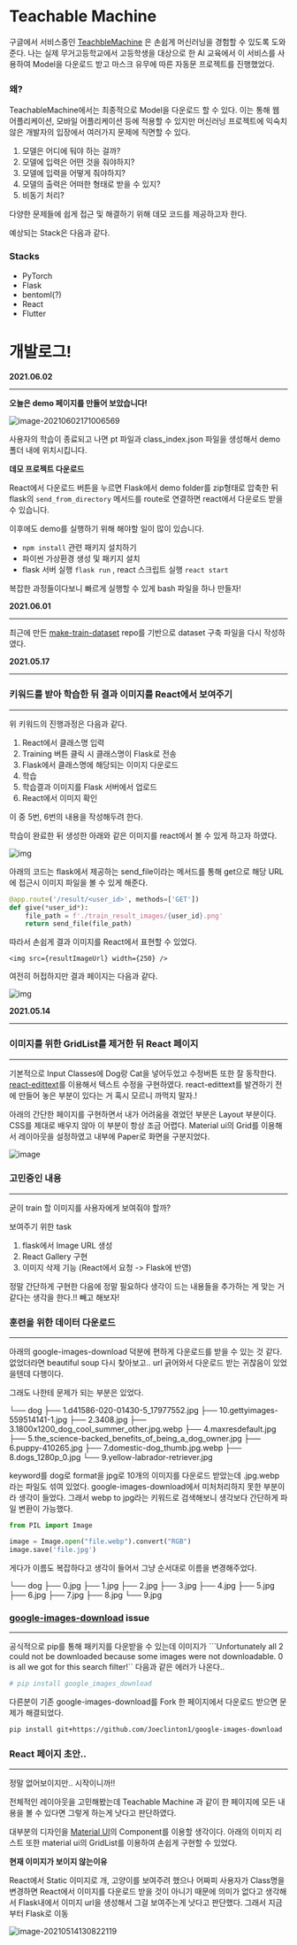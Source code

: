 # Teachable Machine

구글에서 서비스중인 [TeachbleMachine](https://teachablemachine.withgoogle.com/) 은 손쉽게 머신러닝을 경험할 수 있도록 도와준다. 나는 실제 무거고등학교에서 고등학생을 대상으로 한 AI 교육에서 이 서비스를 사용하여 Model을 다운로드 받고 마스크 유무에 따른 자동문 프로젝트를 진행했었다.



### 왜?

 TeachableMachine에서는 최종적으로 Model을 다운로드 할 수 있다. 이는 통해 웹 어플리케이션, 모바일 어플리케이션 등에 적용할 수 있지만 머신러닝 프로젝트에 익숙치 않은 개발자의 입장에서 여러가지 문제에 직면할 수 있다.

1. 모델은 어디에 둬야 하는 걸까?
2. 모델에 입력은 어떤 것을 줘야하지?
3. 모델에 입력을 어떻게 줘야하지?
4. 모델의 출력은 어떠한 형태로 받을 수 있지?
5. 비동기 처리?



다양한 문제들에 쉽게 접근 및 해결하기 위해 데모 코드를 제공하고자 한다.



예상되는 Stack은 다음과 같다.

### Stacks

- PyTorch
- Flask
- bentoml(?)
- React
- Flutter





# 개발로그!

**2021.06.02**

---

**오늘은 demo 페이지를 만들어 보았습니다!**

![image-20210602171006569](/Users/suwan/Documents/personal-projects/TeachableMachine/teachable-machine-fe/images/20210602_img.png)

사용자의 학습이 종료되고 나면 pt 파일과 class_index.json 파일을 생성해서 demo 폴더 내에 위치시킵니다.



**데모 프로젝트 다운로드**

React에서 다운로드 버튼을 누르면 Flask에서 demo folder를 zip형태로 압축한 뒤 flask의 `send_from_directory` 메서드를 route로 연결하면 react에서 다운로드 받을 수 있습니다.



이후에도 demo를 실행하기 위해 해야할 일이 많이 있습니다.

- `npm install` 관련 패키지 설치하기
- 파이썬 가상환경 생성 및 패키지 설치
- flask 서버 실행 `flask run`  , react 스크립트 실행 `react start` 



복잡한 과정들이다보니 빠르게 실행할 수 있게 bash 파일을 하나 만들자!









**2021.06.01**

---

최근에 만든 [make-train-dataset](https://github.com/Ssuwani/make-train-dataset) repo를 기반으로 dataset 구축 파일을 다시 작성하였다.





**2021.05.17**

---

### 키워드를 받아 학습한 뒤 결과 이미지를 React에서 보여주기

---

위 키워드의 진행과정은 다음과 같다.

1. React에서 클래스명 입력
2. Training 버튼 클릭 시 클래스명이 Flask로 전송
3. Flask에서 클래스명에 해당되는 이미지 다운로드
4. 학습
5. 학습결과 이미지를 Flask 서버에서 업로드
6. React에서 이미지 확인



이 중 5번, 6번의 내용을 작성해두려 한다.



학습이 완료한 뒤 생성한 아래와 같은 이미지를 react에서 볼 수 있게 하고자 하였다.

![img](./teachable-machine-fe/images/20210517_img2.png)  



아래의 코드는 flask에서 제공하는 send_file이라는 메서드를 통해 get으로 해당 URL에 접근시 이미지 파일을 볼 수 있게 해준다.

```python
@app.route('/result/<user_id>', methods=['GET'])
def give(*user_id*):
    file_path = f'./train_result_images/{user_id}.png'
    return send_file(file_path)
```



따라서 손쉽게 결과 이미지를 React에서 표현할 수 있었다.

```react
<img src={resultImageUrl} width={250} />
```



여전히 허접하지만 결과 페이지는 다음과 같다.

![img](./teachable-machine-fe/images/20210517_img1.png) 





**2021.05.14**

---

### 이미지를 위한 GridList를 제거한 뒤 React 페이지

---

기본적으로 Input Classes에 Dog랑 Cat을 넣어두었고 수정버튼 또한 잘 동작한다. [react-edittext](https://alioguzhan.github.io/react-editext/)를 이용해서 텍스트 수정을 구현하였다. react-edittext를 발견하기 전에 만들어 놓은 부분이 있다는 거 혹시 모르니 까먹지 말자.! 



아래의 간단한 페이지를 구현하면서 내가 어려움을 겪었던 부분은 Layout 부분이다. CSS를 제대로 배우지 않아 이 부분이 항상 조금 어렵다. Material ui의 Grid를 이용해서 레이아웃을 설정하였고 내부에 Paper로 화면을 구분지었다.



![image](./teachable-machine-fe/images/20210514_react2.png)

  



### 고민중인 내용

---

굳이 train 할 이미지를 사용자에게 보여줘야 할까? 

보여주기 위한 task

1. flask에서 Image URL 생성 
2. React Gallery 구현
3. 이미지 삭제 기능 (React에서 요청 -> Flask에 반영)



정말 간단하게 구현한 다음에 정말 필요하다 생각이 드는 내용들을 추가하는 게 맞는 거 같다는 생각을 한다.!! 빼고 해보자! 



### 훈련을 위한 데이터 다운로드

---

아래의 google-images-download 덕분에 편하게 다운로드를 받을 수 있는 것 같다.  없었더라면 beautiful soup 다시 찾아보고.. url 긁어와서 다운로드 받는 귀찮음이 있었을텐데 다행이다.



그래도 나한테 문제가 되는 부분은 있었다.



└── dog
    ├── 1.d41586-020-01430-5_17977552.jpg
    ├── 10.gettyimages-559514141-1.jpg
    ├── 2.3408.jpg
    ├── 3.1800x1200_dog_cool_summer_other.jpg.webp
    ├── 4.maxresdefault.jpg
    ├── 5.the_science-backed_benefits_of_being_a_dog_owner.jpg
    ├── 6.puppy-410265.jpg
    ├── 7.domestic-dog_thumb.jpg.webp
    ├── 8.dogs_1280p_0.jpg
    └── 9.yellow-labrador-retriever.jpg



keyword를 dog로 format을 jpg로 10개의 이미지를 다운로드 받았는데 .jpg.webp 라는 파일도 섞여 있었다. google-images-download에서 미처처리하지 못한 부분이라 생각이 들었다. 그래서 webp to jpg라는 키워드로 검색해보니 생각보다 간단하게 파일 변환이 가능했다.

```python
from PIL import Image

image = Image.open("file.webp").convert("RGB")
image.save('file.jpg')
```



게다가 이름도 복잡하다고 생각이 들어서 그냥 순서대로 이름을 변경해주었다.



└── dog
    ├── 0.jpg
    ├── 1.jpg
    ├── 2.jpg
    ├── 3.jpg
    ├── 4.jpg
    ├── 5.jpg
    ├── 6.jpg
    ├── 7.jpg
    ├── 8.jpg
    └── 9.jpg





### [google-images-download](https://pypi.org/project/google_images_download/) issue

---

공식적으로 pip를 통해 패키지를 다운받을 수 있는데 이미지가 ```Unfortunately all 2 could not be downloaded because some images were not downloadable. 0 is all we got for this search filter!`` 다음과 같은 에러가 나온다.. 

```bash
# pip install google_images_download 
```

다른분이 기존 google-images-download를 Fork 한 페이지에서 다운로드 받으면 문제가 해결되었다.

```bash
pip install git+https://github.com/Joeclinton1/google-images-download
```





### React 페이지 초안..

---

정말 없어보이지만.. 시작이니까!!   

전체적인 레이아웃을 고민해봤는데 Teachable Machine 과 같이 한 페이지에 모든 내용을 볼 수 있다면 그렇게 하는게 낫다고 판단하였다.

대부분의 디자인을 [Material UI](https://material-ui.com/)의 Component를 이용할 생각이다. 아래의 이미지 리스트 또한 material ui의 GridList를 이용하여 손쉽게 구현할 수 있었다. 

**현재 이미지가 보이지 않는이유**

React에서 Static 이미지로 개, 고양이를 보여주려 했으나 어짜피 사용자가 Class명을 변경하면 React에서 이미지를 다운로드 받을 것이 아니기 때문에 의미가 없다고 생각해서 Flask내에서 이미지 url을 생성해서 그걸 보여주는게 낫다고 판단했다. 그래서 지금부터 Flask로 이동



![image-20210514130822119](./teachable-machine-fe/images/20210514_react.png) 

 